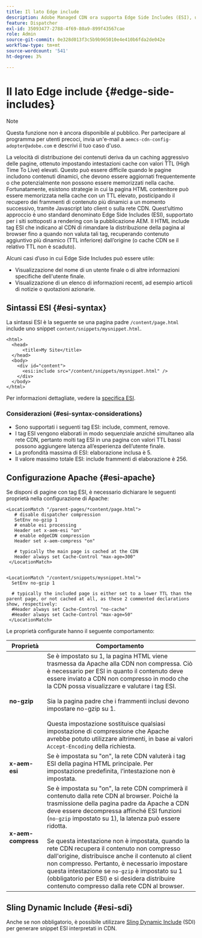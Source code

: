 ```yaml
---
title: Il lato Edge include
description: Adobe Managed CDN ora supporta Edge Side Includes (ESI), un linguaggio di markup per l’assembly di contenuti web dinamici a livello perimetrale.
feature: Dispatcher
exl-id: 35093477-2788-4f69-80a9-899f43567cae
role: Admin
source-git-commit: 0e328d013f3c5b9b965010e4e410b6fda2de042e
workflow-type: tm+mt
source-wordcount: '541'
ht-degree: 3%

---
```


# Il lato Edge include {#edge-side-includes}

>[!NOTE]
>Questa funzione non è ancora disponibile al pubblico. Per partecipare al programma per utenti precoci, invia un&#39;e-mail a `aemcs-cdn-config-adopter@adobe.com` e descrivi il tuo caso d&#39;uso.

La velocità di distribuzione dei contenuti deriva da un caching aggressivo delle pagine, ottenuto impostando intestazioni cache con valori TTL (High Time To Live) elevati. Questo può essere difficile quando le pagine includono contenuti dinamici, che devono essere aggiornati frequentemente o che potenzialmente non possono essere memorizzati nella cache. Fortunatamente, esistono strategie in cui la pagina HTML contenitore può essere memorizzata nella cache con un TTL elevato, posticipando il recupero dei frammenti di contenuto più dinamici a un momento successivo, tramite Javascript lato client o sulla rete CDN. Quest’ultimo approccio è uno standard denominato Edge Side Includes (ESI), supportato per i siti sottoposti a rendering con la pubblicazione AEM. Il HTML include tag ESI che indicano al CDN di rimandare la distribuzione della pagina al browser fino a quando non valuta tali tag, recuperando contenuto aggiuntivo più dinamico (TTL inferiore) dall’origine (o cache CDN se il relativo TTL non è scaduto).

Alcuni casi d’uso in cui Edge Side Includes può essere utile:

* Visualizzazione del nome di un utente finale o di altre informazioni specifiche dell&#39;utente finale.
* Visualizzazione di un elenco di informazioni recenti, ad esempio articoli di notizie o quotazioni azionarie.

## Sintassi ESI {#esi-syntax}

La sintassi ESI è la seguente se una pagina padre `/content/page.html` include uno snippet `content/snippets/mysnippet.html`.

```
<html>
  <head>
      <title>My Site</title>
  </head>
  <body>
    <div id="content">
      <esi:include src="/content/snippets/mysnippet.html" />
    </div>
  </body>
</html>
```

Per informazioni dettagliate, vedere la [specifica ESI](https://www.w3.org/TR/esi-lang/).

### Considerazioni {#esi-syntax-considerations}

* Sono supportati i seguenti tag ESI: include, comment, remove.
* I tag ESI vengono elaborati in modo sequenziale anziché simultaneo alla rete CDN, pertanto molti tag ESI in una pagina con valori TTL bassi possono aggiungere latenza all’esperienza dell’utente finale.
* La profondità massima di ESI: elaborazione inclusa è 5.
* Il valore massimo totale ESI: include frammenti di elaborazione è 256.


## Configurazione Apache {#esi-apache}

Se disponi di pagine con tag ESI, è necessario dichiarare le seguenti proprietà nella configurazione di Apache:

```
<LocationMatch "/parent-pages/*content/page.html">
   # disable dispatcher compression
   SetEnv no-gzip 1
   # enable esi processing 
   Header set x-aem-esi "on"
   # enable edgeCDN compression
   Header set x-aem-compress "on"

   # typically the main page is cached at the CDN
   Header always set Cache-Control "max-age=300"
 </LocationMatch>


<LocationMatch "/content/snippets/mysnippet.html">
  SetEnv no-gzip 1

  # typically the included page is either set to a lower TTL than the parent page, or not cached at all, as these 2 commented declarations show, respectively:
  #Header always set Cache-Control "no-cache"
  #Header always set Cache-Control "max-age=50"
 </LocationMatch> 
```

Le proprietà configurate hanno il seguente comportamento:

| Proprietà | Comportamento |
|-----------|--------------------------|
| **no-gzip** | Se è impostato su 1, la pagina HTML viene trasmessa da Apache alla CDN non compressa. Ciò è necessario per ESI in quanto il contenuto deve essere inviato a CDN non compresso in modo che la CDN possa visualizzare e valutare i tag ESI.<br/><br/>Sia la pagina padre che i frammenti inclusi devono impostare no-gzip su 1.<br/><br/>Questa impostazione sostituisce qualsiasi impostazione di compressione che Apache avrebbe potuto utilizzare altrimenti, in base ai valori `Accept-Encoding` della richiesta. |
| **x-aem-esi** | Se è impostata su &quot;on&quot;, la rete CDN valuterà i tag ESI della pagina HTML principale.  Per impostazione predefinita, l’intestazione non è impostata. |
| **x-aem-compress** | Se è impostata su &quot;on&quot;, la rete CDN comprimerà il contenuto dalla rete CDN al browser. Poiché la trasmissione della pagina padre da Apache a CDN deve essere decompressa affinché ESI funzioni (`no-gzip` impostato su 1), la latenza può essere ridotta.<br/><br/>Se questa intestazione non è impostata, quando la rete CDN recupera il contenuto non compresso dall&#39;origine, distribuisce anche il contenuto al client non compresso. Pertanto, è necessario impostare questa intestazione se `no-gzip` è impostato su 1 (obbligatorio per ESI) e si desidera distribuire contenuto compresso dalla rete CDN al browser. |

## Sling Dynamic Include {#esi-sdi}

Anche se non obbligatorio, è possibile utilizzare [Sling Dynamic Include](https://sling.apache.org/documentation/bundles/dynamic-includes.html) (SDI) per generare snippet ESI interpretati in CDN.
